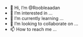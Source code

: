 - 👋 Hi, I’m @Roobleaadan
- 👀 I’m interested in ...
- 🌱 I’m currently learning ...
- 💞️ I’m looking to collaborate on ...
- 📫 How to reach me ...

<!---
Roobleaadan/Roobleaadan is a ✨ special ✨ repository because its `README.md` (this file) appears on your GitHub profile.
You can click the Preview link to take a look at your changes.
--->
